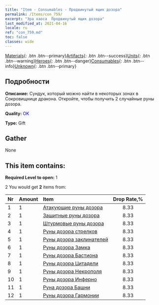 ```yaml
---
title: "Item - Consumables - Продвинутый ящик дозора"
permalink: /Items/con_759/
excerpt: "Эра хаоса  Продвинутый ящик дозора"
last_modified_at: 2021-04-16
locale: ru
ref: "con_759.md"
toc: false
classes: wide
---
```

 [Materials](/ru/Items/){: .btn .btn--primary}[Artifacts](/ru/Items/Artifacts/){: .btn .btn--success}[Units](/ru/Items/Units/){: .btn .btn--warning}[Heroes](/ru/Items/Heroes/){: .btn .btn--danger}[Consumables](/ru/Items/Consumables/){: .btn .btn--info}[Unknown](/ru/Items/Unknown/){: .btn .btn--primary}

## Подробности
 **Описание:** Сундук, который можно найти в некоторых зонах в Сокровищнице дракона. Откройте, чтобы получить 2 случайные руны дозора.

 **Quality:** <span style="color: #0000CD">OK</span>

 **Type:** Gift

## Gather

  None

## This item contains:

 **Required Level to open:** 1

 2 You would get **2** items  from:

  | Nr | Amount |     Item    | Drop Rate,% |
  |:---|:-------|:------------|:---------:|
  | 1 | 1 | [Атакующие руны дозора](/ru/Items/con_734/) | 8.33 | 
  | 2 | 1 | [Защитные руны дозора](/ru/Items/con_739/) | 8.33 | 
  | 3 | 1 | [Штурмовые руны дозора](/ru/Items/con_741/) | 8.33 | 
  | 4 | 1 | [Руны дозора стрелков](/ru/Items/con_742/) | 8.33 | 
  | 5 | 1 | [Руны дозора заклинателей](/ru/Items/con_746/) | 8.33 | 
  | 6 | 1 | [Руны дозора Замка](/ru/Items/con_752/) | 8.33 | 
  | 7 | 1 | [Руны дозора Бастиона](/ru/Items/con_753/) | 8.33 | 
  | 8 | 1 | [Руны дозора Цитадели](/ru/Items/con_754/) | 8.33 | 
  | 9 | 1 | [Руны дозора Некрополя](/ru/Items/con_755/) | 8.33 | 
  | 10 | 1 | [Руны дозора Инферно](/ru/Items/con_777/) | 8.33 | 
  | 11 | 1 | [Руна дозора Башни](/ru/Items/con_785/) | 8.33 | 
  | 12 | 1 | [Руны дозора Гармонии](/ru/Items/con_791/) | 8.33 | 
